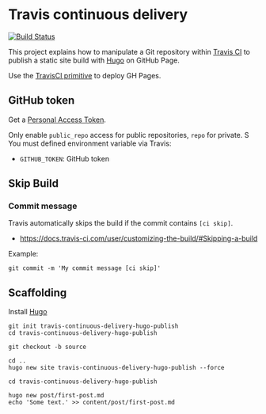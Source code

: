 # Travis continuous delivery

[![Build Status](https://travis-ci.org/ldez/travis-continuous-delivery-hugo-deploy.svg?branch=source)](https://travis-ci.org/ldez/travis-continuous-delivery-hugo-deploy)

This project explains how to manipulate a Git repository within [Travis CI](https://travis-ci.org) to publish a static site build with [Hugo](https://gohugo.io/) on GitHub Page.

Use the [TravisCI primitive](https://docs.travis-ci.com/user/deployment/pages/) to deploy GH Pages.

## GitHub token

Get a [Personal Access Token](https://github.com/settings/tokens).

Only enable `public_repo` access for public repositories, `repo` for private.
S
You must defined environment variable via Travis:
- `GITHUB_TOKEN`: GitHub token

## Skip Build

### Commit message

Travis automatically skips the build if the commit contains `[ci skip]`.

- https://docs.travis-ci.com/user/customizing-the-build/#Skipping-a-build

Example:

```shell
git commit -m 'My commit message [ci skip]'
```

## Scaffolding

Install [Hugo](https://gohugo.io/)

```shell
git init travis-continuous-delivery-hugo-publish
cd travis-continuous-delivery-hugo-publish

git checkout -b source

cd ..
hugo new site travis-continuous-delivery-hugo-publish --force

cd travis-continuous-delivery-hugo-publish

hugo new post/first-post.md
echo 'Some text.' >> content/post/first-post.md
```
